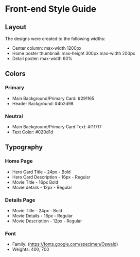 # Front-end Style Guide

## Layout

The designs were created to the following widths:

- Center column: max-width 1200px
- Home poster thumbnail: max-height 300px max-width 200px
- Detail poster: max-width 60%

## Colors

### Primary

- Main Background/Primary Card: #291165
- Header Background: #4b2d98

### Neutral

- Main Background/Primary Card Text: #f1f7f7
- Text Color: #020d1d

## Typography

### Home Page

- Hero Card Title - 24px - Bold
- Hero Card Description - 16px - Regular
- Movie Title - 16px Bold
- Movie details - 12px - Regular

### Details Page

- Movie Title - 24px - Bold
- Movie Details - 16px - Regular
- Movie Description - 12px - Regular

### Font

- Family: (https://fonts.google.com/specimen/Oswald)
- Weights: 400, 700
